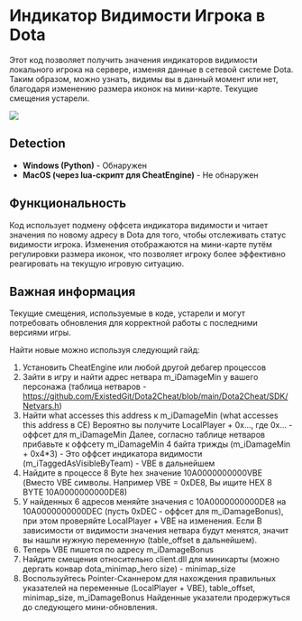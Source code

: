 # Индикатор Видимости Игрока в Dota

Этот код позволяет получить значения индикаторов видимости локального игрока на сервере, изменяя данные в сетевой системе Dota. Таким образом, можно узнать, видимы вы в данный момент или нет, благодаря изменению размера иконок на мини-карте. Текущие смещения устарели.


![](https://github.com/nmnl256/Dota-external-visibility-checker/assets/148970482/3b0a01ab-eb6e-46ae-aed9-99f7d160ec67)

## Detection

- **Windows (Python)** - Обнаружен
- **MacOS (через lua-скрипт для CheatEngine)** - Не обнаружен

## Функциональность

Код использует подмену оффсета индикатора видимости и читает значения по новому адресу в Dota для того, чтобы отслеживать статус видимости игрока. Изменения отображаются на мини-карте путём регулировки размера иконок, что позволяет игроку более эффективно реагировать на текущую игровую ситуацию.

## Важная информация

Текущие смещения, используемые в коде, устарели и могут потребовать обновления для корректной работы с последними версиями игры.

Найти новые можно используя следующий гайд:

1) Установить CheatEngine или любой другой дебагер процессов
2) Зайти в игру и найти адрес нетвара m_iDamageMin у вашего персонажа (таблица нетваров - https://github.com/ExistedGit/Dota2Cheat/blob/main/Dota2Cheat/SDK/Netvars.h)
3) Найти what accesses this address к m_iDamageMin (what accesses this address в CE)
Вероятно вы получите LocalPlayer + 0x..., где 0x... - оффсет для m_iDamageMin
Далее, согласно таблице нетваров прибавьте к оффсету m_iDamageMin 4 байта трижды (m_iDamageMin + 0x4*3) - Это оффсет индикатора видимости (m_iTaggedAsVisibleByTeam) - VBE в дальнейшем
4) Найдите в процессе 8 Byte hex значение  10A0000000000VBE (Вместо VBE символы. Например VBE = 0xDE8, Вы ищите HEX 8 BYTE 10A0000000000DE8)
5) У найденных 6 адресов меняйте значения с 10A0000000000DE8 на 10A0000000000DEC (пусть 0xDEC - оффсет для m_iDamageBonus), при этом проверяйте LocalPlayer + VBE на изменения. Если В зависимости от видимости значения нетвара будут менятся, значит вы нашли нужную переменную (table_offset в дальнейшем).
6) Теперь VBE пишется по адресу m_iDamageBonus
6) Найдите смещения относительно client.dll для миникарты (можно дергать конвар dota_minimap_hero size) - minimap_size
6) Воспользуйтесь Pointer-Сканнером для нахождения правильных указателей на переменные (LocalPlayer + VBE), table_offset, minimap_size, m_iDamageBonus
Найденные указатели продержуться до следующего мини-обновления.


